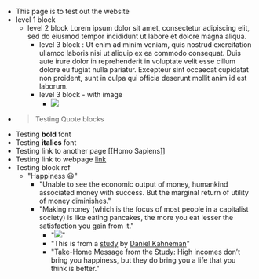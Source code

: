 - This page is to test out the website
- level 1 block
    - level 2 block Lorem ipsum dolor sit amet, consectetur adipiscing elit, sed do eiusmod tempor incididunt ut labore et dolore magna aliqua. 
        - level 3 block : Ut enim ad minim veniam, quis nostrud exercitation ullamco laboris nisi ut aliquip ex ea commodo consequat. Duis aute irure dolor in reprehenderit in voluptate velit esse cillum dolore eu fugiat nulla pariatur. Excepteur sint occaecat cupidatat non proident, sunt in culpa qui officia deserunt mollit anim id est laborum.
        - level 3 block  - with image
            - ![](https://picsum.photos/600)
- > Testing Quote blocks
- Testing **bold** font
- Testing __italics__ font
- Testing link to another page [[Homo Sapiens]]
- Testing link to webpage [link](https://github.com/Knio/dominate)
- Testing block ref
    - "Happiness 😃"
        - "Unable to see the economic output of money, humankind associated money with success. But the marginal return of utility of money diminishes."
        - "Making money (which is the focus of most people in a capitalist society) is like eating pancakes, the more you eat lesser the  satisfaction you gain from it."
            - "![](https://firebasestorage.googleapis.com/v0/b/firescript-577a2.appspot.com/o/imgs%2Fapp%2FNotTheRealSanta%2FOsQjm14Aoy.png?alt=media&token=0af7c27b-43ff-4f2b-8260-7e107b239c98)"
            - "This is from a [study](https://spia.princeton.edu/sites/default/files/content/docs/news/Happiness_Money_Summary.pdf) by [Daniel Kahneman](https://en.wikipedia.org/wiki/Daniel_Kahneman)"
            - "Take-Home Message from the Study: High incomes don’t bring you happiness, but they do bring you a life that you think is better."
